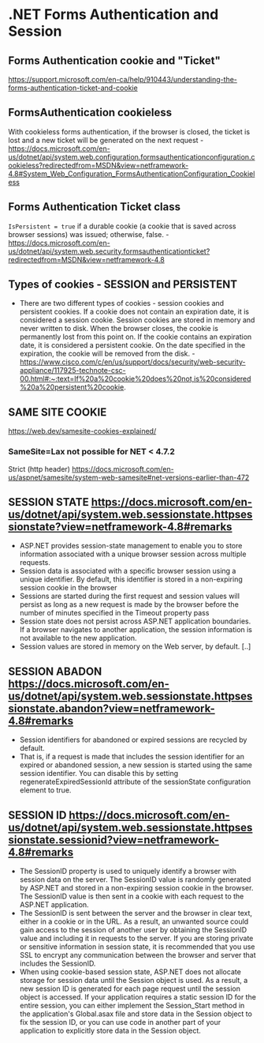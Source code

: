 # .NET Forms Authentication and Session

## Forms Authentication cookie and "Ticket" 
https://support.microsoft.com/en-ca/help/910443/understanding-the-forms-authentication-ticket-and-cookie

## FormsAuthentication cookieless
With cookieless forms authentication, if the browser is closed, the ticket is lost and a new ticket will be generated on the next request - https://docs.microsoft.com/en-us/dotnet/api/system.web.configuration.formsauthenticationconfiguration.cookieless?redirectedfrom=MSDN&view=netframework-4.8#System_Web_Configuration_FormsAuthenticationConfiguration_Cookieless

## Forms Authentication Ticket class
`IsPersistent = true` if a durable cookie (a cookie that is saved across browser sessions) was issued; otherwise, false. - https://docs.microsoft.com/en-us/dotnet/api/system.web.security.formsauthenticationticket?redirectedfrom=MSDN&view=netframework-4.8

## Types of cookies - SESSION and PERSISTENT
- There are two different types of cookies - session cookies and persistent cookies. If a cookie does not contain an expiration date, it is considered a session cookie. Session cookies are stored in memory and never written to disk. When the browser closes, the cookie is permanently lost from this point on. If the cookie contains an expiration date, it is considered a persistent cookie. On the date specified in the expiration, the cookie will be removed from the disk. - https://www.cisco.com/c/en/us/support/docs/security/web-security-appliance/117925-technote-csc-00.html#:~:text=If%20a%20cookie%20does%20not,is%20considered%20a%20persistent%20cookie.

## SAME SITE COOKIE 
https://web.dev/samesite-cookies-explained/

### SameSite=Lax not possible for NET < 4.7.2
Strict (http header) https://docs.microsoft.com/en-us/aspnet/samesite/system-web-samesite#net-versions-earlier-than-472

## SESSION STATE https://docs.microsoft.com/en-us/dotnet/api/system.web.sessionstate.httpsessionstate?view=netframework-4.8#remarks
- ASP.NET provides session-state management to enable you to store information associated with a unique browser session across multiple requests.
- Session data is associated with a specific browser session using a unique identifier. By default, this identifier is stored in a non-expiring session cookie in the browser
- Sessions are started during the first request and session values will persist as long as a new request is made by the browser before the number of minutes specified in the Timeout property pass
- Session state does not persist across ASP.NET application boundaries. If a browser navigates to another application, the session information is not available to the new application.
- Session values are stored in memory on the Web server, by default. [..]

## SESSION ABADON https://docs.microsoft.com/en-us/dotnet/api/system.web.sessionstate.httpsessionstate.abandon?view=netframework-4.8#remarks
- Session identifiers for abandoned or expired sessions are recycled by default. 
- That is, if a request is made that includes the session identifier for an expired or abandoned session, a new session is started using the same session identifier. You can disable this by setting regenerateExpiredSessionId attribute of the sessionState configuration element to true.

## SESSION ID https://docs.microsoft.com/en-us/dotnet/api/system.web.sessionstate.httpsessionstate.sessionid?view=netframework-4.8#remarks
- The SessionID property is used to uniquely identify a browser with session data on the server. 
The SessionID value is randomly generated by ASP.NET and stored in a non-expiring session cookie in 
the browser. The SessionID value is then sent in a cookie with each request to the ASP.NET application.
- The SessionID is sent between the server and the browser in clear text, either in a cookie or in the URL. 
As a result, an unwanted source could gain access to the session of another user by obtaining the SessionID
value and including it in requests to the server. If you are storing private or sensitive information in session 
state, it is recommended that you use SSL to encrypt any communication between the browser and server 
that includes the SessionID.
- When using cookie-based session state, ASP.NET does not allocate storage for session data until the Session object is used. 
As a result, a new session ID is generated for each page request until the session object is accessed. If your
application requires a static session ID for the entire session, you can either implement the Session_Start method 
in the application's Global.asax file and store data in the Session object to fix the session ID, 
or you can use code in another part of your application to explicitly store data in the Session object.